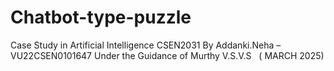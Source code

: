# Chatbot-type-puzzle
Case Study in Artificial Intelligence CSEN2031  By Addanki.Neha – VU22CSEN0101647   Under the Guidance of Murthy V.S.V.S   ( MARCH 2025)
